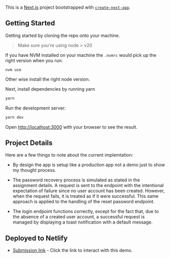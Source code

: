 This is a [Next.js](https://nextjs.org/) project bootstrapped with [`create-next-app`](https://github.com/vercel/next.js/tree/canary/packages/create-next-app).

## Getting Started

Getting started by cloning the repo onto your machine.

> Make sure you're using node > v20

If you have NVM installed on your machine the `.nvmrc` would pick up the right version when you run:

```
nvm use
```

Other wise install the right node version.

Next, install dependencies by running yarn

```bash
yarn
```

Run the development server:

```bash
yarn dev
```

Open [http://localhost:3000](http://localhost:3000) with your browser to see the result.

## Project Details

Here are a few things to note about the current implemtation:

- By design the app is setup like a production app not a demo just to show my thought process.

- The password recovery process is simulated as stated in the assignment details. A request is sent to the endpoint with the intentional expectation of failure since no user account has been created. However, when the request fails, it is treated as if it were successful. This same approach is applied to the handling of the reset password endpoint.

- The login endpoint functions correctly, except for the fact that, due to the absence of a created user account, a successful request is managed by displaying a toast notification with a default message.

## Deployed to Netlify

- [Submission link](https://main--qencode-test-nelson-michael.netlify.app/) - Click the link to interact with this demo.

